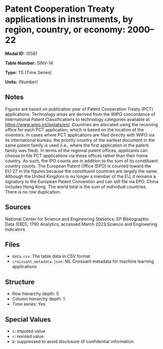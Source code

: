 # Patent Cooperation Treaty applications in instruments, by region, country, or economy: 2000–22

**Modal ID:** 10561

**Table Number:** SINV-14

**Type:** TS (Time Series)

**Units:** (Number)

## Notes

Figures are based on publication year of Patent Cooperation Treaty (PCT) applications. Technology areas are derived from the WIPO concordance of International Patent Classifications to technology categories available at https://www.wipo.int/ipstats/en/. Countries are allocated using the receiving office for each PCT application, which is based on the location of the inventors. In cases where PCT applications are filed directly with WIPO via its international bureau, the priority country of the earliest document in the same patent family is used (i.e., where the first application in the patent family was filed). In terms of the regional patent offices, applicants can choose to file PCT applications via these offices rather than their home country. As such, the IPO counts are in addition to the sum of its constituent country counts. The European Patent Office (EPO) is counted toward the EU-27 in the figures because the constituent countries are largely the same. Although the United Kingdom is no longer a member of the EU, it remains a signatory to the European Patent Convention and can still file via EPO. China includes Hong Kong. The world total is the sum of individual countries. There is no row duplication.

## Sources

National Center for Science and Engineering Statistics; EP Bibliographic Data (EBD); 1790 Analytics, accessed March 2023.Science and Engineering Indicators

## Files

- `data.csv`: The table data in CSV format
- `croissant_metadata.json`: ML Croissant metadata for machine learning applications

## Structure

- Row hierarchy depth: 5
- Column hierarchy depth: 1
- Time series: Yes

## Special Values

- `i`: imputed value
- `r`: revised value
- `D`: suppressed to avoid disclosure of confidential information
